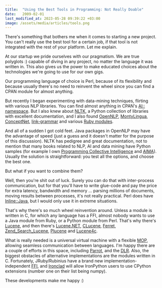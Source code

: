 ```yaml
---
title:  "Using the Best Tools in Programming: Not Really Doable"
date:   2009-02-01
last_modified_at: 2023-05-28 09:39:22 +03:00
image: /assets/media/articles/tools.png
---
```


<p class="intro">
  There's something that bothers me when it comes to starting a new project. You can't really use the best tool for a certain job, if that tool is not integrated with the rest of your platform. Let me explain.
</p>

At our startup we pride ourselves with our pragmatism. We are true polyglots :) capable of diving in any project, no matter the language it was written in. This also gives us the power to make educated choices about the technologies we're going to use for our own gigs.

Our programming language of choice is Perl, because of its flexibility and because usually there's no need to reinvent the wheel since you can find a CPAN module for almost anything.

But recently I began experimenting with data-mining techniques, flirting with various NLP libraries. You can find almost anything in CPAN's [AI:: namespace](https://search.cpan.org/search?query=AI%3A%3A&mode=module). But I also knew about [NLTK](https://www.nltk.org/), a Python collection of libraries with excellent documentation, and I also found [OpenNLP](https://opennlp.sourceforge.net/), [MontyLingua](https://web.media.mit.edu/~hugo/montylingua/), [ConceptNet](https://web.media.mit.edu/~hugo/conceptnet/), [link-grammar](https://www.abisource.com/projects/link-grammar/) and various [Ruby modules](https://www2.nict.go.jp/x/x161/members/mutiyama/software.html).

And all of a sudden I got cold feet. Java packages in OpenNLP may have the advantage of speed (just a guess and it doesn't matter for the purpose of this discussion). NLTK has pedigree and great documentation, not to mention that many books related to NLP, AI and data mining have Python samples (for example I own [Programming Collective Intelligence](https://oreilly.com/catalog/9780596529321/) and [AIMA](https://aima.cs.berkeley.edu/)). Usually the solution is straightforward: you test all the options, and choose the best one.

But what if you want to combine them?

Well, then you're shit out of luck. Surely you can do that with inter-process communication, but for that you'll have to write glue-code and pay the price for extra latency, bandwidth and memory ... parsing millions of documents, moving results between processes, it's not really practical. Perl does have [Inline::Java](https://search.cpan.org/dist/Inline-Java/Java.pod), but I would only use it in extreme situations.

That's why there's so much wheel reinvention around. Unless a module is written in C, for which any language has a FFI, almost nobody wants to use a Java module from Ruby, or a Python module from Perl. That's why there's [Lucene](https://lucene.apache.org/), and then there's [Lucene.NET](https://incubator.apache.org/lucene.net/), [CLucene](https://sourceforge.net/projects/clucene), [Ferret](https://www.oreillynet.com/onlamp/blog/2005/10/lucene_in_ruby_name_ferret_thi.html), [Zend_Search_Lucene](https://framework.zend.com/manual/en/zend.search.lucene.html#zend.search.lucene.introduction), [Plucene](https://search.cpan.org/~tmtm/Plucene-1.25/lib/Plucene.pm) and [Lucene4c](https://incubator.apache.org/lucene4c/).

What is really needed is a universal virtual machine with a flexible [MOP](https://en.wikipedia.org/wiki/Metaobject_Protocol), allowing seamless communication between languages. I'm happy there are a couple of efforts in this space, including [Parrot](https://www.parrot.org/), and the [DLR](https://en.wikipedia.org/wiki/Dynamic_Language_Runtime). Also, the biggest obstacles of alternative implementations are the modules written in C. Fortunately, JRuby/Rubinius have a brand new implementation-independent [FFI](https://blog.headius.com/2008/10/ffi-for-ruby-now-available.html), and [Ironclad](https://code.google.com/p/ironclad/) will allow IronPython users to use CPython extensions (number one on their list being numpy).

These developments make me happy :)